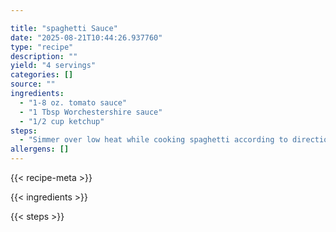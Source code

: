 ```yaml
---

title: "spaghetti Sauce"
date: "2025-08-21T10:44:26.937760"
type: "recipe"
description: ""
yield: "4 servings"
categories: []
source: ""
ingredients:
  - "1-8 oz. tomato sauce"
  - "1 Tbsp Worchestershire sauce"
  - "1/2 cup ketchup"
steps:
  - "Simmer over low heat while cooking spaghetti according to directions on the package. Sauce may be served over cooked spaghetti or mixed together."
allergens: []
---
```


{{< recipe-meta >}}

{{< ingredients >}}

{{< steps >}}
